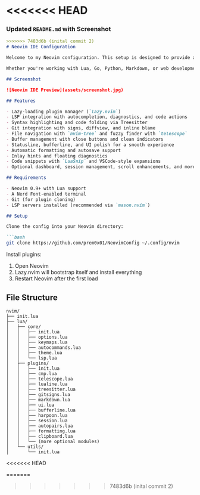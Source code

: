 <<<<<<< HEAD
=======

### Updated `README.md` with Screenshot

````markdown
>>>>>>> 7483d6b (inital commit 2)
# Neovim IDE Configuration

Welcome to my Neovim configuration. This setup is designed to provide a fast, modern, and highly customizable development environment using Lua and Lazy.nvim.

Whether you're working with Lua, Go, Python, Markdown, or web development, this configuration offers useful tools and features to streamline your workflow.

## Screenshot

![Neovim IDE Preview](assets/screenshot.jpg)

## Features

- Lazy-loading plugin manager (`lazy.nvim`)
- LSP integration with autocompletion, diagnostics, and code actions
- Syntax highlighting and code folding via Treesitter
- Git integration with signs, diffview, and inline blame
- File navigation with `nvim-tree` and fuzzy finder with `telescope`
- Buffer management with close buttons and clean indicators
- Statusline, bufferline, and UI polish for a smooth experience
- Automatic formatting and autosave support
- Inlay hints and floating diagnostics
- Code snippets with `LuaSnip` and VSCode-style expansions
- Optional dashboard, session management, scroll enhancements, and more

## Requirements

- Neovim 0.9+ with Lua support
- A Nerd Font-enabled terminal
- Git (for plugin cloning)
- LSP servers installed (recommended via `mason.nvim`)

## Setup

Clone the config into your Neovim directory:

```bash
git clone https://github.com/prem0x01/NeovimConfig ~/.config/nvim
````

Install plugins:

1. Open Neovim
2. Lazy.nvim will bootstrap itself and install everything
3. Restart Neovim after the first load

## File Structure

```
nvim/
├── init.lua
├── lua/
│   ├── core/
│   │   ├── init.lua
│   │   ├── options.lua
│   │   ├── keymaps.lua
│   │   ├── autocommands.lua
│   │   ├── theme.lua
│   │   └── lsp.lua
│   ├── plugins/
│   │   ├── init.lua
│   │   ├── cmp.lua
│   │   ├── telescope.lua
│   │   ├── lualine.lua
│   │   ├── treesitter.lua
│   │   ├── gitsigns.lua
│   │   ├── markdown.lua
│   │   ├── ui.lua
│   │   ├── bufferline.lua
│   │   ├── harpoon.lua
│   │   ├── session.lua
│   │   ├── autopairs.lua
│   │   ├── formatting.lua
│   │   ├── clipboard.lua
│   │   └── (more optional modules)
│   └── utils/
│       └── init.lua
```
<<<<<<< HEAD

=======
>>>>>>> 7483d6b (inital commit 2)
